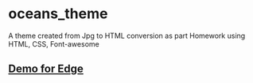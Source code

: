 # oceans_theme
A theme created from Jpg to HTML conversion as part Homework using HTML, CSS, Font-awesome

## [Demo for Edge](https://aklimaruhina.github.io/oceans_theme/)

